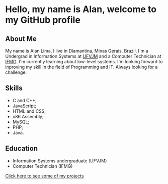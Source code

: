 # Hello, my name is Alan, welcome to my GitHub profile

## About Me

My name is Alan Lima, I live in Diamantina, Minas Gerais, Brazil. I'm a Undergrad in Information Systems at [UFVJM](https://portal.ufvjm.edu.br/a-universidade/cursos/sin) and a Computer Technician at [IFMG](https://www.sje.ifmg.edu.br/portal/index.php/tecnico/informatica). I'm currently learning about low-level systems. I'm looking forward to inproving my skill in the field of Programming and IT. Always looking for a challenge.

## Skills

- C and C++;
- JavaScript;
- HTML and CSS;
- x86 Assembly;
- MySQL;
- PHP;
- Java.

## Education

- Information Systems undergraduate (UFVJM)
- Computer Technician (IFMG)
 
[Click here to see some of my projects](https://github.com/AlanLima287/AlanLima287/blob/main/READMORE.md)
